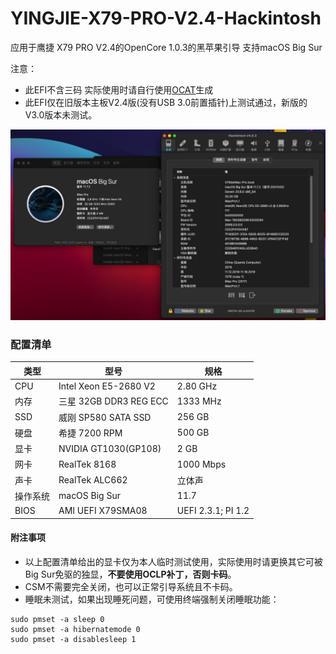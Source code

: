# YINGJIE-X79-PRO-V2.4-Hackintosh
应用于鹰捷 X79 PRO V2.4的OpenCore 1.0.3的黑苹果引导 支持macOS Big Sur

注意：
- 此EFI不含三码 实际使用时请自行使用[OCAT](https://github.com/ic005k/OCAuxiliaryTools)生成
- 此EFI仅在旧版本主板V2.4版(没有USB 3.0前置插针)上测试通过，新版的V3.0版本未测试。

![](Image.jpg)
### 配置清单
|类型|型号|规格|
|---|---|---|
|CPU|Intel Xeon E5-2680 V2|2.80 GHz|
|内存|三星 32GB DDR3 REG ECC|1333 MHz|
|SSD|威刚 SP580 SATA SSD|256 GB|
|硬盘|希捷 7200 RPM|500 GB|
|显卡|NVIDIA GT1030(GP108)|2 GB|
|网卡|RealTek 8168|1000 Mbps|
|声卡|RealTek ALC662|立体声|
|操作系统|macOS Big Sur|11.7|
|BIOS|AMI UEFI X79SMA08|UEFI 2.3.1; PI 1.2|

#### 附注事项
- 以上配置清单给出的显卡仅为本人临时测试使用，实际使用时请更换其它可被Big Sur免驱的独显，**不要使用OCLP补丁，否则卡码**。
- CSM不需要完全关闭，也可以正常引导系统且不卡码。
- 睡眠未测试，如果出现睡死问题，可使用终端强制关闭睡眠功能：
```
sudo pmset -a sleep 0
sudo pmset -a hibernatemode 0
sudo pmset -a disablesleep 1
```